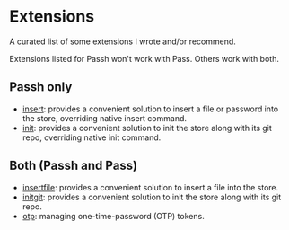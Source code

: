 # Extensions

A curated list of some extensions I wrote and/or recommend.

Extensions listed for Passh won't work with Pass. Others work with both.

## Passh only

* [insert](https://github.com/HacKanCuBa/passh-extension-insert): provides a convenient solution to insert a file or password into the store, overriding native insert command.
* [init](https://github.com/HacKanCuBa/passh-extension-init): provides a convenient solution to init the store along with its git repo, overriding native init command.

## Both (Passh and Pass)

* [insertfile](https://github.com/HacKanCuBa/pass-extension-insertfile): provides a convenient solution to insert a file into the store.
* [initgit](https://github.com/HacKanCuBa/pass-extension-initgit): provides a convenient solution to init the store along with its git repo.
* [otp](https://github.com/tadfisher/pass-otp): managing one-time-password (OTP) tokens.
